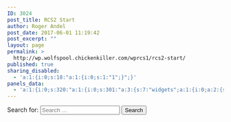 ```yaml
---
ID: 3024
post_title: RCS2 Start
author: Roger Andel
post_date: 2017-06-01 11:19:42
post_excerpt: ""
layout: page
permalink: >
  http://wp.wolfspool.chickenkiller.com/wprcs1/rcs2-start/
published: true
sharing_disabled:
  - 'a:1:{i:0;s:18:"a:1:{i:0;s:1:"1";}";}'
panels_data:
  - 'a:1:{i:0;s:320:"a:1:{i:0;s:301:"a:3:{s:7:"widgets";a:1:{i:0;a:2:{s:5:"title";s:0:"";s:11:"panels_info";a:5:{s:5:"class";s:16:"WP_Widget_Search";s:3:"raw";b:0;s:4:"grid";i:0;s:4:"cell";i:0;s:2:"id";i:0;}}}s:5:"grids";a:1:{i:0;a:2:{s:5:"cells";i:1;s:5:"style";a:0:{}}}s:10:"grid_cells";a:1:{i:0;a:2:{s:4:"grid";i:0;s:6:"weight";i:1;}}}";}";}'
---
```

<form role="search" method="get" class="search-form" action="http://wp.wolfspool.chickenkiller.com/wprcs2/">
<label>
<span class="screen-reader-text">Search for:</span>
<input type="search" class="search-field" placeholder="Search …" value="" name="s" title="Search for:">
</label>
<input type="submit" class="search-submit" value="Search">
</form>